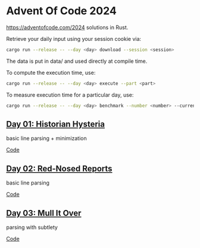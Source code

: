# Advent Of Code 2024

https://adventofcode.com/2024 solutions in Rust.

Retrieve your daily input using your session cookie via:

```sh
cargo run --release -- --day <day> download --session <session>
```

The data is put in data/ and used directly at compile time.

To compute the  execution time, use:

```sh
cargo run --release -- --day <day> execute --part <part>
```

To measure execution time for a particular day, use:

```sh
cargo run --release -- --day <day> benchmark --number <number> --current
```

## [Day 01: Historian Hysteria](https://adventofcode.com/2024/day/1)

basic line parsing + minimization

[Code](./src/solutions/day01.rs)

## [Day 02: Red-Nosed Reports](https://adventofcode.com/2024/day/2)

basic line parsing

[Code](./src/solutions/day02.rs)

## [Day 03: Mull It Over](https://adventofcode.com/2024/day/3)

parsing with subtlety

[Code](./src/solutions/day03.rs)
